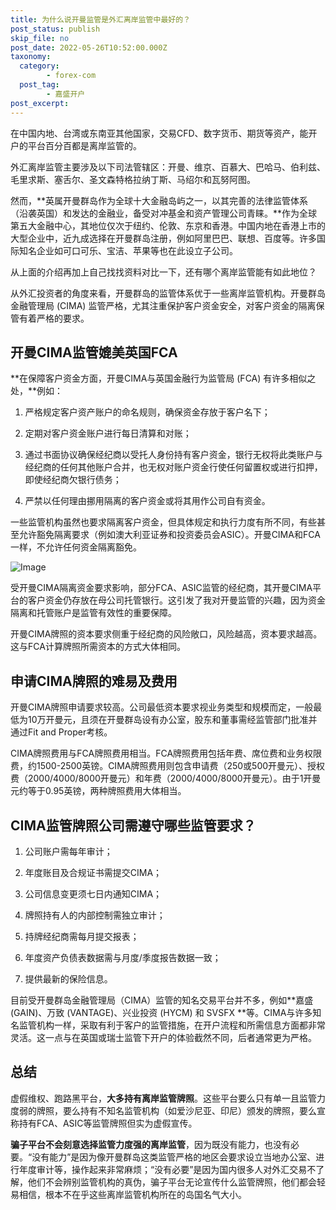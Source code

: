 ```yaml
---
title: 为什么说开曼监管是外汇离岸监管中最好的？
post_status: publish
skip_file: no
post_date: 2022-05-26T10:52:00.000Z
taxonomy:
  category:
        - forex-com
  post_tag:
        - 嘉盛开户
post_excerpt: 
---
```

在中国内地、台湾或东南亚其他国家，交易CFD、数字货币、期货等资产，能开户的平台百分百都是离岸监管的。

外汇离岸监管主要涉及以下司法管辖区：开曼、维京、百慕大、巴哈马、伯利兹、毛里求斯、塞舌尔、圣文森特格拉纳丁斯、马绍尔和瓦努阿图。

然而，**英属开曼群岛作为全球十大金融岛屿之一，以其完善的法律监管体系（沿袭英国）和发达的金融业，备受对冲基金和资产管理公司青睐。**作为全球第五大金融中心，其地位仅次于纽约、伦敦、东京和香港。中国内地在香港上市的大型企业中，近九成选择在开曼群岛注册，例如阿里巴巴、联想、百度等。许多国际知名企业如可口可乐、宝洁、苹果等也在此设立子公司。

从上面的介绍再加上自己找找资料对比一下，还有哪个离岸监管能有如此地位？

从外汇投资者的角度来看，开曼群岛的监管体系优于一些离岸监管机构。开曼群岛金融管理局 (CIMA) 监管严格，尤其注重保护客户资金安全，对客户资金的隔离保管有着严格的要求。

## 开曼CIMA监管媲美英国FCA

**在保障客户资金方面，开曼CIMA与英国金融行为监管局 (FCA) 有许多相似之处，**例如：

1. 严格规定客户资产账户的命名规则，确保资金存放于客户名下；

1. 定期对客户资金账户进行每日清算和对账；

1. 通过书面协议确保经纪商以受托人身份持有客户资金，银行无权将此类账户与经纪商的任何其他账户合并，也无权对账户资金行使任何留置权或进行扣押，即使经纪商欠银行债务；

1. 严禁以任何理由挪用隔离的客户资金或将其用作公司自有资金。

一些监管机构虽然也要求隔离客户资金，但具体规定和执行力度有所不同，有些甚至允许豁免隔离要求（例如澳大利亚证券和投资委员会ASIC）。开曼CIMA和FCA一样，不允许任何资金隔离豁免。

![Image](https://prod-files-secure.s3.us-west-2.amazonaws.com/39ed1227-6d7d-4570-be36-9ccd4a2c4241/bd849744-3fcb-4a37-8312-357962c8f065/image.png?X-Amz-Algorithm=AWS4-HMAC-SHA256&X-Amz-Content-Sha256=UNSIGNED-PAYLOAD&X-Amz-Credential=ASIAZI2LB466TMFL67V7%2F20250515%2Fus-west-2%2Fs3%2Faws4_request&X-Amz-Date=20250515T221401Z&X-Amz-Expires=3600&X-Amz-Security-Token=IQoJb3JpZ2luX2VjEH4aCXVzLXdlc3QtMiJGMEQCIDk3GqjnAotX6NMVIjGVNzjlDwkyIGNyyuU99SToufaeAiAO3NRV9PZTL4Oc%2FeiLC33bbEOOGyCSN7%2BpIr9vvVRoKSr%2FAwg3EAAaDDYzNzQyMzE4MzgwNSIMeQfHIKuEJ4u2zPgVKtwDglE17ZkUXS1mJoHEiVV4A9QSgP1eUsCaAPubhHyI8lkPFd3TJqXgtp43lv5smy%2BzrCYcOR9bAJ%2BfaeXNfdnzvCtNfs8NLHWWE1k4Y3SBUecMHwqtmIiVjeEkDX%2FhKw15pho%2FqF9zAnphr23ggmhs09FZ8rYWPduH%2BcSZYT5hUBjAmFRN5D%2BNolPtxc6UVqoh56AQ%2BZuUPTkgiR9sAVjguWeqakwyky363%2FWEuBg%2Bw58LzF75rzgzvmBYP95q12T3v6DmIAJY2aJl2iXCpuUK7PG%2B8CSaUBL%2F9fOzRbrJFaOur3aUNVpdjqQue29qlGuNTA5eqM8HbH6DL0zdn6vnkvIWVUXp49ypwuXQmNyD2OApvbsGSAzfRdJEK3OM%2F9Jdw3ULnG1Iv%2BuBMYCa8eptBd5Em%2F16xUKplcoPXh5jf%2FfyTqz%2FFT26R7abZD%2FD90trGUoQSfUmBGkaxI%2FSdbTGffmKWoURr2rIJHOhDxxwpAA0%2Fhf4ATLl1Kt54ubpdOkdMBve31IaUB3aJSU7uI9ThvezeoBdw93pgv1oyzLtoKBSEQxgsHgirYFIP6HOfGhWw%2B2RgNsa0yD%2Fa7ie1Y5PFFkkCDnyr8fwUWFRp3w5ZdlULcyheuGhwvSj2dowysiZwQY6pgESiJUmGovGJELQG2E8rqWw79LCUscLrJbwmfL3RLUO7LvZQ6pdU7SNDY6dVX2iVZTZN9b29mjGeADB7ztQ4KqXc6BiODHD%2FzPB49DCsy%2FTqEjYv9V5CwzWY9jQ%2FSiIyVKACpRa6VOj3Boy0F2vUnNyPsqLCyn3uiNr7sB3gllByYqhpyMnDd4J2ExrQNLc1aiQm%2FJtI9fxG9thKAl7w6grT1x9Z9zM&X-Amz-Signature=25e618d4b76d6b962542cb970cbcaace5a9bf25912f80fe06afd7e2b2daef61c&X-Amz-SignedHeaders=host&x-id=GetObject)

受开曼CIMA隔离资金要求影响，部分FCA、ASIC监管的经纪商，其开曼CIMA平台的客户资金仍存放在母公司托管银行。这引发了我对开曼监管的兴趣，因为资金隔离和托管账户是监管有效性的重要保障。

开曼CIMA牌照的资本要求侧重于经纪商的风险敞口，风险越高，资本要求越高。这与FCA计算牌照所需资本的方式大体相同。

## **申请CIMA牌照的难易及费用**

开曼CIMA牌照申请要求较高。公司最低资本要求视业务类型和规模而定，一般最低为10万开曼元，且须在开曼群岛设有办公室，股东和董事需经监管部门批准并通过Fit and Proper考核。

CIMA牌照费用与FCA牌照费用相当。FCA牌照费用包括年费、席位费和业务权限费，约1500-2500英镑。CIMA牌照费用则包含申请费（250或500开曼元）、授权费（2000/4000/8000开曼元）和年费（2000/4000/8000开曼元）。由于1开曼元约等于0.95英镑，两种牌照费用大体相当。

## CIMA监管牌照公司需遵守哪些监管要求？

1. 公司账户需每年审计；

1. 年度账目及合规证书需提交CIMA；

1. 公司信息变更须七日内通知CIMA；

1. 牌照持有人的内部控制需独立审计；

1. 持牌经纪商需每月提交报表；

1. 年度资产负债表数据需与月度/季度报告数据一致；

1. 提供最新的保险信息。

目前受开曼群岛金融管理局（CIMA）监管的知名交易平台并不多，例如**嘉盛 (GAIN)、万致 (VANTAGE)、兴业投资 (HYCM) 和 SVSFX **等。CIMA与许多知名监管机构一样，采取有利于客户的监管措施，在开户流程和所需信息方面都非常灵活。这一点与在英国或瑞士监管下开户的体验截然不同，后者通常更为严格。

## 总结

虚假维权、跑路黑平台，**大多持有离岸监管牌照**。这些平台要么只有单一且监管力度弱的牌照，要么持有不知名监管机构（如爱沙尼亚、印尼）颁发的牌照，要么宣称持有FCA、ASIC等监管牌照但实为虚假宣传。

**骗子平台不会刻意选择监管力度强的离岸监管**，因为既没有能力，也没有必要。“没有能力”是因为像开曼群岛这类监管严格的地区会要求设立当地办公室、进行年度审计等，操作起来非常麻烦；“没有必要”是因为国内很多人对外汇交易不了解，他们不会辨别监管机构的真伪，骗子平台无论宣传什么监管牌照，他们都会轻易相信，根本不在乎这些离岸监管机构所在的岛国名气大小。